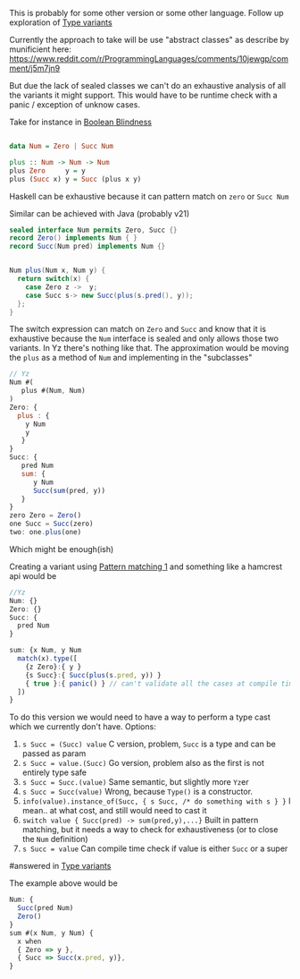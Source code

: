This is probably for some other version or some other language. 
Follow up exploration of [Type variants](../Features/Type%20variants.md)

Currently the approach to take will be use "abstract classes" as describe by munificient here: 
https://www.reddit.com/r/ProgrammingLanguages/comments/10jewgp/comment/j5m7jn9

But due the lack of sealed classes we can't do an exhaustive analysis of all the variants it might support. This would have to be runtime check with a panic / exception of unknow cases. 


Take for instance in [Boolean Blindness](https://shreevatsa.wordpress.com/2015/01/31/boolean-blindness/)


```haskell

data Num = Zero | Succ Num

plus :: Num -> Num -> Num
plus Zero     y = y
plus (Succ x) y = Succ (plus x y)

```

Haskell can be exhaustive because it can pattern match on `zero` or `Succ Num`

Similar can be achieved with Java (probably v21)

```java
sealed interface Num permits Zero, Succ {}
record Zero() implements Num { }
record Succ(Num pred) implements Num {}


Num plus(Num x, Num y) {
  return switch(x) {
    case Zero z ->  y;                        
    case Succ s-> new Succ(plus(s.pred(), y));
  };
}
```

The switch expression can match on `Zero` and `Succ`  and know that it is exhaustive because the `Num` interface is sealed and only allows those two variants. 
In Yz there's nothing like that. The approximation would be moving the `plus` as a method of `Num` and implementing in the "subclasses"

```js
// Yz
Num #(
   plus #(Num, Num)
)
Zero: {
  plus : {
    y Num
    y
   }
}
Succ: {
   pred Num
   sum: {
      y Num
      Succ(sum(pred, y))
   }
}
zero Zero = Zero()
one Succ = Succ(zero)
two: one.plus(one)
```

Which might be enough(ish)

Creating a variant using  [Pattern matching 1](Pattern%20matching%201.md)
and something like a hamcrest api would be 

```js 
//Yz
Num: {}
Zero: {}
Succ: {
  pred Num
}

sum: {x Num, y Num 
  match(x).type([
    {z Zero}:{ y }
    {s Succ}:{ Succ(plus(s.pred, y)) }
    { true }:{ panic() } // can't validate all the cases at compile time
  ])  
}
```
To do this version we would need to have a way to perform a type cast which we currently don't have. 
Options: 
1. `s Succ = (Succ) value` C version,  problem, `Succ` is a type and can be passed as param
2. `s Succ = value.(Succ)`  Go version, problem also as the first is not entirely type safe
3. `s Succ = Succ.(value)` Same semantic, but slightly more `Yz`er 
4. `s Succ = Succ(value)`  Wrong, because `Type()` is a constructor.
5. `info(value).instance_of(Succ, { s Succ, /* do something with s } }` I mean.. at what cost, and still would need to cast it
6. `switch value { Succ(pred) -> sum(pred,y),...}`  Built in pattern matching, but it needs a way to check for exhaustiveness (or to close the `Num` definition)
7. `s Succ = value` Can compile time check if value is either `Succ` or a super 

#answered  in [Type variants](../Features/Type%20variants.md)

The example above would be
```js
Num: {
  Succ(pred Num)
  Zero()
}
sum #(x Num, y Num) {
  x when 
  { Zero => y },
  { Succ => Succ(x.pred, y)},
}
```